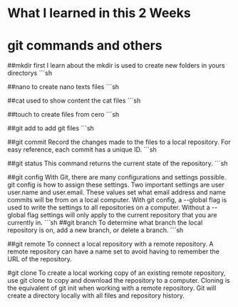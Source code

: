 # What I learned in this 2 Weeks
# git commands and others 

##mkdir 
first I learn about the mkdir is used to create new folders in yours directorys
´´´sh

##nano
to create nano texts files
´´´sh

##cat 
used to show content the cat files
´´´sh

##touch
to create files from cero
´´´sh

##git add
to add git files
´´´sh

##git commit
Record the changes made to the files to a local repository. For easy reference, each commit has a unique ID.
´´´sh

##git status
This command returns the current state of the repository.
´´´sh

##git config
With Git, there are many configurations and settings possible. 
git config is how to assign these settings. 
Two important settings are user user.name and user.email. 
These values set what email address and name commits will be from on a local computer. 
With git config, a --global flag is used to write the settings to all repositories on a computer. 
Without a --global flag settings will only apply to the current repository that you are currently in.
´´´sh
##git branch
To determine what branch the local repository is on, add a new branch, or delete a branch.
´´´sh

##git remote
To connect a local repository with a remote repository. 
A remote repository can have a name set to avoid having to remember the URL of the repository.

#git clone
To create a local working copy of an existing remote repository,
 use git clone to copy and download the repository to a computer. 
Cloning is the equivalent of git init when working with a remote repository. 
Git will create a directory locally with all files and repository history.

